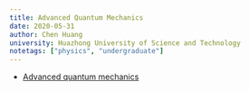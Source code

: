 ```yaml
---
title: Advanced Quantum Mechanics
date: 2020-05-31
author: Chen Huang
university: Huazhong University of Science and Technology
notetags: ["physics", "undergraduate"]
---
```


- [Advanced quantum mechanics](advanced-quantum-mechanics/pdf/advanced-quantum-mechanics.pdf)
